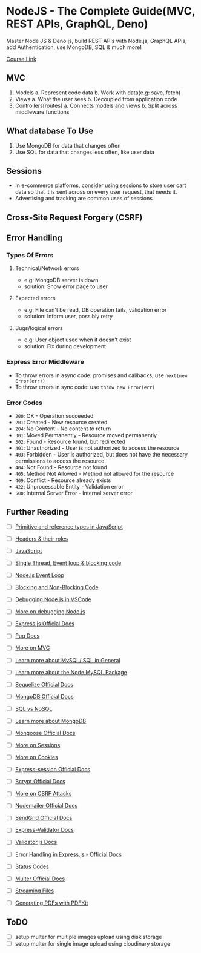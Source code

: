# NodeJS - The Complete Guide(MVC, REST APIs, GraphQL, Deno)

Master Node JS & Deno.js, build REST APIs with Node.js, GraphQL APIs, add Authentication, use MongoDB, SQL & much more!

[Course Link](https://www.udemy.com/course/nodejs-the-complete-guide)

## MVC

1. Models
   a. Represent code data
   b. Work with data(e.g: save, fetch)
2. Views
   a. What the user sees
   b. Decoupled from application code
3. Controllers[routes]
   a. Connects models and views
   b. Split across middleware functions

## What database To Use

1. Use MongoDB for data that changes often
2. Use SQL for data that changes less often, like user data

## Sessions

- In e-commerce platforms, consider using sessions to store user cart data so that it is sent across on every user request, that needs it.
- Advertising and tracking are common uses of sessions

## Cross-Site Request Forgery (CSRF)

## Error Handling

### Types Of Errors

1. Technical/Network errors

   - e.g: MongoDB server is down
   - solution: Show error page to user

2. Expected errors

   - e.g: File can't be read, DB operation fails, validation error
   - solution: Inform user, possibly retry

3. Bugs/logical errors
   - e.g: User object used when it doesn't exist
   - solution: Fix during development

### Express Error Middleware

- To throw errors in async code: promises and callbacks, use `next(new Error(err))`
- To throw errors in sync code: use `throw new Error(err)`

### Error Codes

- `200`: OK - Operation succeeded
- `201`: Created - New resource created
- `204`: No Content - No content to return
- `301`: Moved Permanently - Resource moved permanently
- `302`: Found - Resource found, but redirected
- `401`: Unauthorized - User is not authorized to access the resource
- `403`: Forbidden - User is authorized, but does not have the necessary permissions to access the resource
- `404`: Not Found - Resource not found
- `405`: Method Not Allowed - Method not allowed for the resource
- `409`: Conflict - Resource already exists
- `422`: Unprocessable Entity - Validation error
- `500`: Internal Server Error - Internal server error

## Further Reading

- [ ] [Primitive and reference types in JavaScript](https://academind.com/tutorials/reference-vs-primitive-values)

- [ ] [Headers & their roles](https://developer.mozilla.org/en-US/docs/Web/HTTP/Headers)

- [ ] [JavaScript](https://developer.mozilla.org/en-US/docs/Learn/JavaScript)

- [ ] [Single Thread, Event loop & blocking code](https://medium.com/javascript-scene/javascript-single-threaded-event-loop-b6c8a8f7d9e3)

- [ ] [Node.js Event Loop](https://nodejs.org/en/docs/guides/event-loop-timers-and-nexttick/)

- [ ] [Blocking and Non-Blocking Code](https://nodejs.org/en/docs/guides/dont-block-the-event-loop/)

- [ ] [Debugging Node.js in VSCode](https://code.visualstudio.com/docs/nodejs/nodejs-debugging)

- [ ] [More on debugging Node.js](https://nodejs.org/en/docs/guides/debugging-getting-started/)

- [ ] [Express.js Official Docs](https://expressjs.com/en/starter/installing.html)

- [ ] [Pug Docs](https://pugjs.org/api/getting-started.html)

- [ ] [More on MVC](https://developer.mozilla.org/en-US/docs/Glossary/MVC)

- [ ] [Learn more about MySQL/ SQL in General](https://www.w3schools.com/sql/)

- [ ] [Learn more about the Node MySQL Package](https://github.com/sidorares/node-mysql2)

- [ ] [Sequelize Official Docs](https://docs.sequelizejs.com)

- [ ] [MongoDB Official Docs](https://docs.mongodb.com/manual/core/security-encryption-at-rest/https://docs.mongodb.com/manual/)

- [ ] [SQL vs NoSQL](https://academind.com/learn/web-dev/sql-vs-nosql/)

- [ ] [Learn more about MongoDB](https://academind.com/learn/mongodb)

- [ ] [Mongoose Official Docs](https://mongoosejs.com/docs/)

- [ ] [More on Sessions](https://www.quora.com/What-is-a-session-in-a-Web-Application)

- [ ] [More on Cookies](https://developer.mozilla.org/en-US/docs/Web/HTTP/Cookies)

- [ ] [Express-session Official Docs](https://github.com/expressjs/session)

- [ ] [Bcrypt Official Docs](https://github.com/dcodeIO/bcrypt.js)

- [ ] [More on CSRF Attacks](https://www.acunetix.com/websitesecurity/csrf-attacks)

- [ ] [Nodemailer Official Docs](https://nodemailer.com/about/)

- [ ] [SendGrid Official Docs](https://sendgrid.com/docs/)

- [ ] [Express-Validator Docs](https://express-validator.github.io/docs/)

- [ ] [Validator.js Docs](https://github.com/chriso/validator.js)

- [ ] [Error Handling in Express.js - Official Docs](https://expressjs.com/en/guide/error-handling.html)

- [ ] [Status Codes](https://developer.mozilla.org/en-US/docs/Web/HTTP/Status)

- [ ] [Multer Official Docs](https://github.com/expressjs/multer)

- [ ] [Streaming Files](https://medium.freecodecamp.org/node-js-streams-everything-you-need-to-know-c9141306be93)

- [ ] [Generating PDFs with PDFKit](http://pdfkit.org/docs/getting_started.html)

## ToDO

- [ ] setup multer for multiple images upload using disk storage
- [ ] setup multer for single image upload using cloudinary storage
